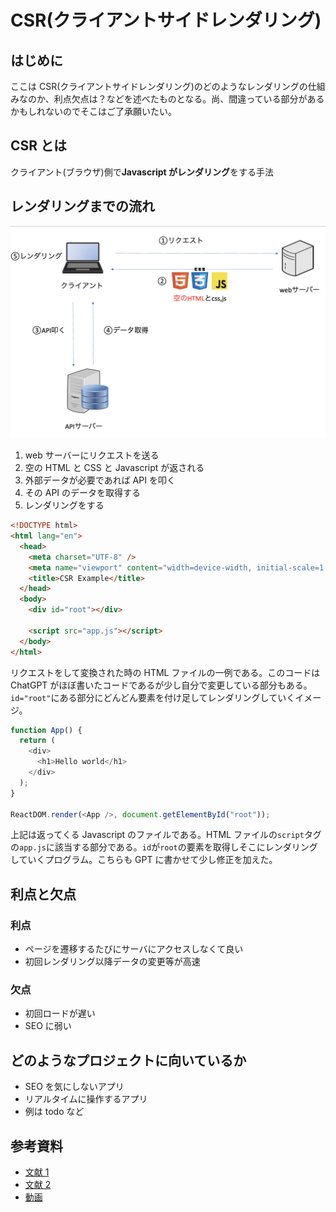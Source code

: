 # CSR(クライアントサイドレンダリング)

## はじめに

ここは CSR(クライアントサイドレンダリング)のどのようなレンダリングの仕組みなのか、利点欠点は？などを述べたものとなる。尚、間違っている部分があるかもしれないのでそこはご了承願いたい。

## CSR とは

クライアント(ブラウザ)側で**Javascript がレンダリング**をする手法

## レンダリングまでの流れ

![CSR](./assets/CSR.png)

1. web サーバーにリクエストを送る
1. 空の HTML と CSS と Javascript が返される
1. 外部データが必要であれば API を叩く
1. その API のデータを取得する
1. レンダリングをする

```html
<!DOCTYPE html>
<html lang="en">
  <head>
    <meta charset="UTF-8" />
    <meta name="viewport" content="width=device-width, initial-scale=1.0" />
    <title>CSR Example</title>
  </head>
  <body>
    <div id="root"></div>

    <script src="app.js"></script>
  </body>
</html>
```

リクエストをして変換された時の HTML ファイルの一例である。このコードは ChatGPT がほぼ書いたコードであるが少し自分で変更している部分もある。`id="root"`にある部分にどんどん要素を付け足してレンダリングしていくイメージ。

```js
function App() {
  return (
    <div>
      <h1>Hello world</h1>
    </div>
  );
}

ReactDOM.render(<App />, document.getElementById("root"));
```

上記は返ってくる Javascript のファイルである。HTML ファイルの`script`タグの`app.js`に該当する部分である。`id`が`root`の要素を取得しそこにレンダリングしていくプログラム。こちらも GPT に書かせて少し修正を加えた。

## 利点と欠点

### 利点

- ページを遷移するたびにサーバにアクセスしなくて良い
- 初回レンダリング以降データの変更等が高速

### 欠点

- 初回ロードが遅い
- SEO に弱い

## どのようなプロジェクトに向いているか

- SEO を気にしないアプリ
- リアルタイムに操作するアプリ
- 例は todo など

## 参考資料

- [文献 1](https://zenn.dev/rh820/articles/6234843d726ed3)
- [文献 2](https://qiita.com/marl0401/items/d5f0dd91e06c8b52a49d)
- [動画](https://youtu.be/QckiJezDS_E?si=nssWUkcBWQfB6hay)
